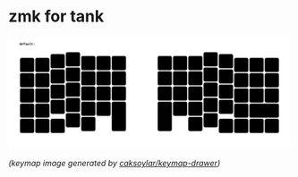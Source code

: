# zmk for tank

<img src="keymap-drawer/tank.svg" >

_(keymap image generated by [caksoylar/keymap-drawer](https://github.com/caksoylar/keymap-drawer))_
